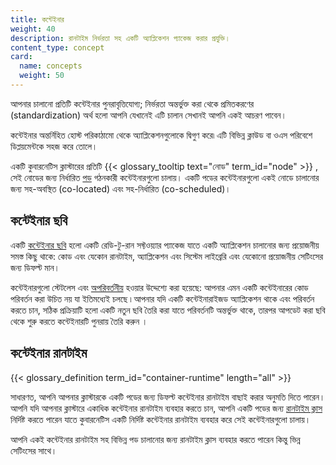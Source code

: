 ```yaml
---
title: কন্টেইনার
weight: 40
description: রানটাইম নির্ভরতা সহ একটি অ্যাপ্লিকেশন প্যাকেজ করার প্রযুক্তি।
content_type: concept
card:
  name: concepts
  weight: 50
---
```


<!-- overview -->

আপনার চালানো প্রতিটি কন্টেইনার পুনরাবৃত্তিযোগ্য;
নির্ভরতা অন্তর্ভুক্ত করা থেকে প্রমিতকরণের (standardization) অর্থ হলো আপনি যেখানেই এটি চালান 
সেখানই আপনি একই আচরণ পাবেন। 

কন্টেইনার অন্তর্নিহিত হোস্ট পরিকাঠামো থেকে অ্যাপ্লিকেশনগুলোকে দ্বিগুণ করে৷
এটি বিভিন্ন ক্লাউড বা ওএস পরিবেশে ডিপ্লয়মেন্টকে সহজ করে তোলে।

একটি কুবারনেটিস ক্লাস্টারের প্রতিটি {{< glossary_tooltip text="নোড" term_id="node" >}} ,
সেই নোডের জন্য নির্ধারিত  [পড](/bn/docs/concepts/workloads/pods/) 
গঠনকারী কন্টেইনারগুলো চালায়।
একটি পডের কন্টেইনারগুলো একই নোডে চালানোর জন্য সহ-অবস্থিত (co-located) এবং সহ-নির্ধারিত (co-scheduled)।


<!-- body -->

## কন্টেইনার ছবি
একটি [কন্টেইনার ছবি](/bn/docs/concepts/containers/images/) হলো একটি রেডি-টু-রান সফ্টওয়্যার প্যাকেজ 
যাতে একটি অ্যাপ্লিকেশন চালানোর জন্য প্রয়োজনীয় সমস্ত কিছু থাকে: 
কোড এবং যেকোন রানটাইম, অ্যাপ্লিকেশন এবং সিস্টেম লাইব্রেরি 
এবং যেকোনো প্রয়োজনীয় সেটিংসের জন্য ডিফল্ট মান।

কন্টেইনারগুলো স্টেটলেস এবং [অপরিবর্তনীয়](https://glossary.cncf.io/bn/immutable-infrastructure/)
হওয়ার উদ্দেশ্যে করা হয়েছে: 
আপনার এমন একটি কন্টেইনারের কোড পরিবর্তন করা উচিত নয় 
যা ইতিমধ্যেই চলছে ৷ আপনার যদি একটি কন্টেইনারাইজড অ্যাপ্লিকেশন থাকে 
এবং পরিবর্তন করতে চান, সঠিক প্রক্রিয়াটি হলো একটি নতুন ছবি তৈরি করা 
যাতে পরিবর্তনটি অন্তর্ভুক্ত থাকে, 
তারপর আপডেট করা ছবি থেকে শুরু করতে কন্টেইনারটি পুনরায় তৈরি করুন ।

## কন্টেইনার রানটাইম

{{< glossary_definition term_id="container-runtime" length="all" >}}

সাধারণত, আপনি আপনার ক্লাস্টারকে একটি পডের জন্য ডিফল্ট কন্টেইনার রানটাইম বাছাই করার 
অনুমতি দিতে পারেন। আপনি যদি আপনার ক্লাস্টারে একাধিক কন্টেইনার রানটাইম ব্যবহার করতে চান,
আপনি একটি পডের জন্য [রানটাইম ক্লাস](/bn/docs/concepts/containers/runtime-class/) 
নির্দিষ্ট করতে পারেন যাতে কুবারনেটিস একটি নির্দিষ্ট কন্টেইনার রানটাইম ব্যবহার করে 
সেই কন্টেইনারগুলো চালায়।

আপনি একই কন্টেইনার রানটাইম সহ বিভিন্ন পড চালানোর জন্য রানটাইম ক্লাস ব্যবহার করতে পারেন 
কিন্তু ভিন্ন সেটিংসের সাথে।
